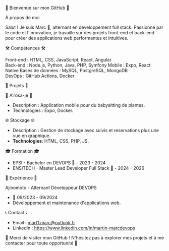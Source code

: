 👋 Bienvenue sur mon GitHub 👋

À propos de moi

Salut ! Je suis Marc 🌟, alternant en développement full stack. Passionné par le code et l'innovation, je travaille sur des projets front-end et back-end pour créer des applications web performantes et intuitives.

🛠️ Compétences 🛠️

Front-end : HTML, CSS, JavaScript, React, Angular  
Back-end : Node.js, Python, Java, PHP, Symfony
Mobile : Expo, React Native
Bases de données : MySQL, PostgreSQL, MongoDB  
DevOps : GitHub Actions, Docker

📂 Projets 📂

🚀 A'rosa-je 🚀
- Description : Application mobile pour du babysitting de plantes.
-  Technologies : Expo, Docker.

🌐 Stockage 🌐
- Description : Gestion de stockage avec suivis et reservations plus une vue en graphique.
- **Technologies**: HTML, CSS, PHP, JS.

🎓 Formation 🎓

- EPSI - Bachelor en DEVOPS 📅  - 2023 - 2024
- ENSITECH - Master Lead Developer Full Stack 📅  - 2024 - 2026

💼 Expérience 💼

Ajinomoto - Alternant Développeur DEVOPS
- 📅 09/2023 - 09/2024
- Développement et maintenance d'applications web.

📞 Contact 📞

- Email : mart1.marc@outlook.fr
- LinkedIn : https://www.linkedin.com/in/martin-marcdevops

💬 Merci de visiter mon GitHub ! N'hésitez pas à explorer mes projets et à me contacter pour toute opportunité 💬

